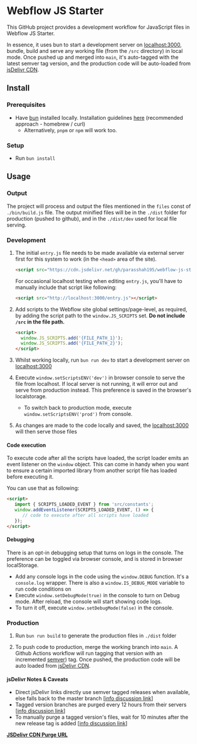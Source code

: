 # Webflow JS Starter

This GitHub project provides a development workflow for JavaScript files in Webflow JS Starter.

In essence, it uses bun to start a development server on [localhost:3000](http://localhost:3000), bundle, build and serve any working file (from the `/src` directory) in local mode. Once pushed up and merged into `main`, it's auto-tagged with the latest semver tag version, and the production code will be auto-loaded from [jsDelivr CDN](https://www.jsdelivr.com/).

## Install

### Prerequisites

- Have [bun](https://bun.sh/) installed locally. Installation guidelines [here](https://bun.sh/docs/installation) (recommended approach - homebrew / curl)
   - Alternatively, `pnpm` or `npm` will work too.

### Setup

- Run `bun install`

## Usage

### Output

The project will process and output the files mentioned in the `files` const of `./bin/build.js` file. The output minified files will be in the `./dist` folder for production (pushed to github), and in the `./dist/dev` used for local file serving.

### Development

1. The initial `entry.js` file needs to be made available via external server first for this system to work (in the `<head>` area of the site).

   ```html
   <script src="https://cdn.jsdelivr.net/gh/parasshah195/webflow-js-starter/dist/prod/entry.js"></script>
   ```

   For occasional localhost testing when editing `entry.js`, you'll have to manually include that script like following:
   ```html
   <script src="http://localhost:3000/entry.js"></script>
   ```

2. Add scripts to the Webflow site global settings/page-level, as required, by adding the script path to the `window.JS_SCRIPTS` set. **Do not include `/src` in the file path.**

   ```html
   <script>
     window.JS_SCRIPTS.add('{FILE_PATH_1}');
     window.JS_SCRIPTS.add('{FILE_PATH_2}');
   </script>
   ```

3. Whilst working locally, run `bun run dev` to start a development server on [localhost:3000](http://localhost:3000)

4. Execute `window.setScriptsENV('dev')` in browser console to serve the file from localhost. If local server is not running, it will error out and serve from production instead. This preference is saved in the browser's localstorage.

   - To switch back to production mode, execute `window.setScriptsENV('prod')` from console.

5. As changes are made to the code locally and saved, the [localhost:3000](http://localhost:3000) will then serve those files

#### Code execution

To execute code after all the scripts have loaded, the script loader emits an event listener on the `window` object. This can come in handy when you want to ensure a certain imported library from another script file has loaded before executing it.

You can use that as following:

   ```html
   <script>
      import { SCRIPTS_LOADED_EVENT } from 'src/constants';
      window.addEventListener(SCRIPTS_LOADED_EVENT, () => {
         // code to execute after all scripts have loaded
      });
   </script>
   ```

#### Debugging

There is an opt-in debugging setup that turns on logs in the console. The preference can be toggled via browser console, and is stored in browser localStorage.

- Add any console logs in the code using the `window.DEBUG` function. It's a `console.log` wrapper. There is also a `window.IS_DEBUG_MODE` variable to run code conditions on
- Execute `window.setDebugMode(true)` in the console to turn on Debug mode. After reload, the console will start showing code logs.
- To turn it off, execute `window.setDebugMode(false)` in the console.

### Production

1. Run `bun run build` to generate the production files in `./dist` folder

2. To push code to production, merge the working branch into `main`. A Github Actions workflow will run tagging that version with an incremented [semver](https://semver.org/)) tag. Once pushed, the production code will be auto loaded from [jsDelivr CDN](https://www.jsdelivr.net/).

#### jsDelivr Notes & Caveats

- Direct jsDelivr links directly use semver tagged releases when available, else falls back to the master branch [[info discussion link](https://github.com/jsdelivr/jsdelivr/issues/18376#issuecomment-1046876129)]
- Tagged version branches are purged every 12 hours from their servers [[info discussion link](https://github.com/jsdelivr/jsdelivr/issues/18376#issuecomment-1046918481)]
- To manually purge a tagged version's files, wait for 10 minutes after the new release tag is added [[info discussion link](https://github.com/jsdelivr/jsdelivr/issues/18376#issuecomment-1047040896)]

[**JSDelivr CDN Purge URL**](https://www.jsdelivr.com/tools/purge)
